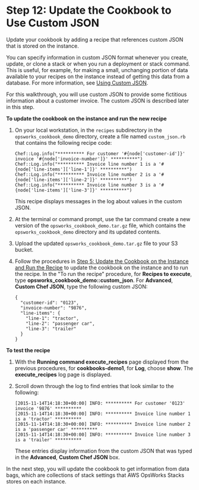 # Step 12: Update the Cookbook to Use Custom JSON<a name="gettingstarted-cookbooks-custom-json"></a>

Update your cookbook by adding a recipe that references custom JSON that is stored on the instance\.

You can specify information in custom JSON format whenever you create, update, or clone a stack or when you run a deployment or stack command\. This is useful, for example, for making a small, unchanging portion of data available to your recipes on the instance instead of getting this data from a database\. For more information, see [Using Custom JSON](workingstacks-json.md)\. 

For this walkthrough, you will use custom JSON to provide some fictitious information about a customer invoice\. The custom JSON is described later in this step\.

**To update the cookbook on the instance and run the new recipe**

1. On your local workstation, in the `recipes` subdirectory in the `opsworks_cookbook_demo` directory, create a file named `custom_json.rb` that contains the following recipe code: 

   ```
   Chef::Log.info("********** For customer '#{node['customer-id']}' invoice '#{node['invoice-number']}' **********")
   Chef::Log.info("********** Invoice line number 1 is a '#{node['line-items']['line-1']}' **********")
   Chef::Log.info("********** Invoice line number 2 is a '#{node['line-items']['line-2']}' **********")
   Chef::Log.info("********** Invoice line number 3 is a '#{node['line-items']['line-3']}' **********")
   ```

   This recipe displays messages in the log about values in the custom JSON\.

1. At the terminal or command prompt, use the tar command create a new version of the `opsworks_cookbook_demo.tar.gz` file, which contains the `opsworks_cookbook_demo` directory and its updated contents\.

1. Upload the updated `opsworks_cookbook_demo.tar.gz` file to your S3 bucket\.

1. Follow the procedures in [Step 5: Update the Cookbook on the Instance and Run the Recipe](gettingstarted-cookbooks-copy-cookbook.md) to update the cookbook on the instance and to run the recipe\. In the "To run the recipe" procedure, for **Recipes to execute**, type **opsworks\_cookbook\_demo::custom\_json**\. For **Advanced**, **Custom Chef JSON**, type the following custom JSON:

   ```
   {
     "customer-id": "0123",
     "invoice-number": "9876",
     "line-items": {
       "line-1": "tractor",
       "line-2": "passenger car",
       "line-3": "trailer"
     }
   }
   ```

**To test the recipe**

1. With the **Running command execute\_recipes** page displayed from the previous procedures, for **cookbooks\-demo1**, for **Log**, choose **show**\. The **execute\_recipes** log page is displayed\.

1. Scroll down through the log to find entries that look similar to the following:

   ```
   [2015-11-14T14:18:30+00:00] INFO: ********** For customer '0123' invoice '9876' **********
   [2015-11-14T14:18:30+00:00] INFO: ********** Invoice line number 1 is a 'tractor' **********
   [2015-11-14T14:18:30+00:00] INFO: ********** Invoice line number 2 is a 'passenger car' **********
   [2015-11-14T14:18:30+00:00] INFO: ********** Invoice line number 3 is a 'trailer' **********
   ```

   These entries display information from the custom JSON that was typed in the **Advanced**, **Custom Chef JSON** box\.

In the next step, you will update the cookbook to get information from data bags, which are collections of stack settings that AWS OpsWorks Stacks stores on each instance\.